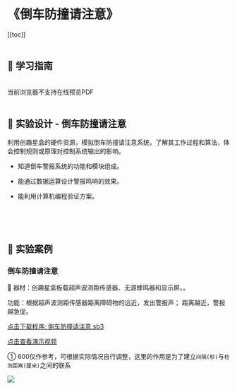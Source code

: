 # 《倒车防撞请注意》

[[toc]]
<br><br>

## 📒 学习指南

<br>
<object data="/tutorial/starbox_yj/pdf/第26课倒车防撞请注意.pdf" type="application/pdf" width=1200 height=800 name="倒车防撞请注意">
当前浏览器不支持在线预览PDF
</object>

<br>
<br>

## 📐 实验设计 - 倒车防撞请注意

利用创趣星盒的硬件资源，模拟倒车防撞请注意系统，了解其工作过程和算法，体会控制规则或原理对控制系统输出的影响。

- 知道倒车警报系统的功能和模块组成。

- 能通过数据运算设计警报鸣响的效果。

- 能利用计算机编程验证方案。

<br><br><br>

## 🌰 实验案例

### 倒车防撞请注意

🧰 器材：创趣星盒板载超声波测距传感器、无源蜂鸣器和显示屏。。

功能：根据超声波测距传感器距离障碍物的远近，发出警报声； 距离越近，警报越急促。

<a href="/tutorial/starbox_yj/sb3/07/倒车防撞请注意.sb3">点击下载程序: 倒车防撞请注意.sb3</a>

<a href="https://www.cfunworld.com" target="_blank">点击查看演示视频</a>

① 600仅作参考，可根据实际情况自行调整，这里的作用是为了建立`间隔(秒)`与`检测距离(厘米)`之间的联系

<img src="/images/07/倒车防撞请注意.png">
















